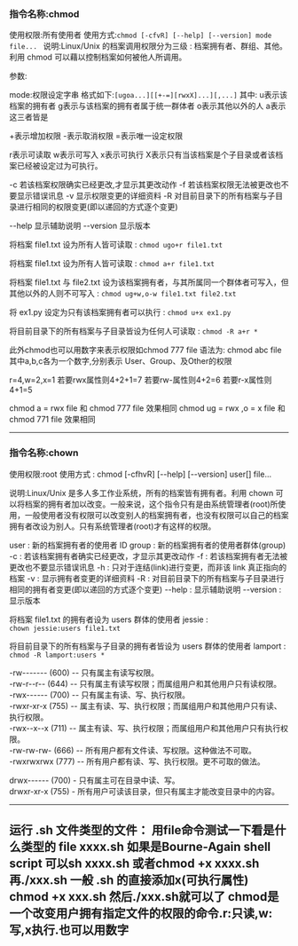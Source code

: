 ### 指令名称:chmod
使用权限:所有使用者
使用方式:`chmod [-cfvR] [--help] [--version] mode file... `
说明:Linux/Unix 的档案调用权限分为三级 : 档案拥有者、群组、其他。利用 chmod 可以藉以控制档案如何被他人所调用。

参数:

mode:权限设定字串 格式如下:`[ugoa...][[+-=][rwxX]...][,...]`
其中:
u表示该档案的拥有者 
g表示与该档案的拥有者属于统一群体者
o表示其他以外的人
a表示这三者皆是

+表示增加权限
-表示取消权限
=表示唯一设定权限

r表示可读取
w表示可写入
x表示可执行
X表示只有当该档案是个子目录或者该档案已经被设定过为可执行。 

-c 若该档案权限确实已经更改,才显示其更改动作
-f 若该档案权限无法被更改也不要显示错误讯息
-v 显示权限变更的详细资料
-R 对目前目录下的所有档案与子目录进行相同的权限变更(即以递回的方式逐个变更)

--help 显示辅助说明
--version 显示版本


将档案 file1.txt 设为所有人皆可读取 : 
`chmod ugo+r file1.txt `


将档案 file1.txt 设为所有人皆可读取 : 
`chmod a+r file1.txt  `

将档案 file1.txt 与 file2.txt 设为该档案拥有者，与其所属同一个群体者可写入，但其他以外的人则不可写入 : 
`chmod ug+w,o-w file1.txt file2.txt  `

将 ex1.py 设定为只有该档案拥有者可以执行 : 
`chmod u+x ex1.py  `

将目前目录下的所有档案与子目录皆设为任何人可读取 : 
`chmod -R a+r *  `

此外chmod也可以用数字来表示权限如chmod 777 file
语法为: chmod abc file
其中a,b,c各为一个数字,分别表示 User、Group、及Other的权限

r=4,w=2,x=1
若要rwx属性则4+2+1=7
若要rw-属性则4+2=6
若要r-x属性则4+1=5

chmod a = rwx file 和 chmod 777 file 效果相同
chmod ug = rwx ,o = x file 和 chmod 771 file 效果相同

---
### 指令名称:chown
使用权限:root
使用方式 : chmod [-cfhvR] [--help] [--version] user[] file... 

说明:Linux/Unix 是多人多工作业系统，所有的档案皆有拥有者。利用 chown 可以将档案的拥有者加以改变。一般来说，这个指令只有是由系统管理者(root)所使用，一般使用者没有权限可以改变别人的档案拥有者，也没有权限可以自己的档案拥有者改设为别人。只有系统管理者(root)才有这样的权限。

user : 新的档案拥有者的使用者 ID
group : 新的档案拥有者的使用者群体(group)
-c : 若该档案拥有者确实已经更改，才显示其更改动作
-f : 若该档案拥有者无法被更改也不要显示错误讯息
-h : 只对于连结(link)进行变更，而非该 link 真正指向的档案
-v : 显示拥有者变更的详细资料
-R : 对目前目录下的所有档案与子目录进行相同的拥有者变更(即以递回的方式逐个变更)
--help : 显示辅助说明
--version : 显示版本

将档案 file1.txt 的拥有者设为 users 群体的使用者 jessie :  
`chown jessie:users file1.txt  `

将目前目录下的所有档案与子目录的拥有者皆设为 users 群体的使用者 lamport :  
`chmod -R lamport:users *`


-rw------- (600) -- 只有属主有读写权限。  
-rw-r--r-- (644) -- 只有属主有读写权限；而属组用户和其他用户只有读权限。  
-rwx------ (700) -- 只有属主有读、写、执行权限。  
-rwxr-xr-x (755) -- 属主有读、写、执行权限；而属组用户和其他用户只有读、执行权限。  
-rwx--x--x (711) -- 属主有读、写、执行权限；而属组用户和其他用户只有执行权限。  
-rw-rw-rw- (666) -- 所有用户都有文件读、写权限。这种做法不可取。  
-rwxrwxrwx (777) -- 所有用户都有读、写、执行权限。更不可取的做法。

drwx------ (700) - 只有属主可在目录中读、写。  
drwxr-xr-x (755) - 所有用户可读该目录，但只有属主才能改变目录中的内容。

---
运行 .sh 文件类型的文件：
用file命令测试一下看是什么类型的
file xxxx.sh
如果是Bourne-Again shell script 可以sh xxxx.sh 或者chmod +x xxxx.sh 再./xxx.sh
一般 .sh 的直接添加x(可执行属性) chmod +x xxx.sh 然后./xxx.sh就可以了
chmod是一个改变用户拥有指定文件的权限的命令.r:只读,w:写,x执行.也可以用数字
---
